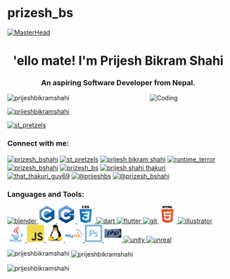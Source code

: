 # prizesh_bs
[![MasterHead](https://imgs.search.brave.com/LlMR_T-61nk9NF_gt89AEbSsolYGYV2NxSpM5nG2JBA/rs:fit:900:400:1/g:ce/aHR0cHM6Ly93d3cu/c3dpZnRlbWVudC5m/ci93cC1jb250ZW50/L3VwbG9hZHMvMjAx/OC8wNC9naXRodWIt/YmFubmVyLnBuZw)](https://prizesh-bs.io)
<h1 align="center">'ello mate! I'm Prijesh Bikram Shahi</h1>
<h3 align="center">An aspiring Software Developer from Nepal.</h3>
<img align="right" alt="Coding" width="180" src="https://imgs.search.brave.com/NEvhomzCfu4AhtvLeTrcyPxG6ASt7cVHlgtWPd4G0U4/rs:fit:800:600:1/g:ce/aHR0cHM6Ly9jZG4u/ZHJpYmJibGUuY29t/L3VzZXJzLzE4MDM2/Nzgvc2NyZWVuc2hv/dHMvMzY1MjgyNC8w/MC1pbXAtLTA0YW5p/bWF0aW9uXzEuZ2lm.gif">

<p align="left"> <img src="https://komarev.com/ghpvc/?username=prijeshbikramshahi&label=Profile%20views&color=0e75b6&style=flat" alt="prijeshbikramshahi" /> </p>

<p align="left"> <a href="https://github.com/ryo-ma/github-profile-trophy"><img src="https://github-profile-trophy.vercel.app/?username=prijeshbikramshahi" alt="prijeshbikramshahi" /></a> </p>

<p align="left"> <a href="https://twitter.com/st_pretzels" target="blank"><img src="https://img.shields.io/twitter/follow/st_pretzels?logo=twitter&style=for-the-badge" alt="st_pretzels" /></a> </p>

<h3 align="left">Connect with me:</h3>
<p align="left">
<a href="https://codepen.io/prizesh_bshahi" target="blank"><img align="center" src="https://raw.githubusercontent.com/rahuldkjain/github-profile-readme-generator/master/src/images/icons/Social/codepen.svg" alt="prizesh_bshahi" height="30" width="40" /></a>
<a href="https://twitter.com/st_pretzels" target="blank"><img align="center" src="https://raw.githubusercontent.com/rahuldkjain/github-profile-readme-generator/master/src/images/icons/Social/twitter.svg" alt="st_pretzels" height="30" width="40" /></a>
<a href="https://linkedin.com/in/prijesh bikram shahi" target="blank"><img align="center" src="https://raw.githubusercontent.com/rahuldkjain/github-profile-readme-generator/master/src/images/icons/Social/linked-in-alt.svg" alt="prijesh bikram shahi" height="30" width="40" /></a>
<a href="https://stackoverflow.com/users/runtime_terror" target="blank"><img align="center" src="https://raw.githubusercontent.com/rahuldkjain/github-profile-readme-generator/master/src/images/icons/Social/stack-overflow.svg" alt="runtime_terror" height="30" width="40" /></a>
<a href="https://codesandbox.com/prizesh_bshahi" target="blank"><img align="center" src="https://raw.githubusercontent.com/rahuldkjain/github-profile-readme-generator/master/src/images/icons/Social/codesandbox.svg" alt="prizesh_bshahi" height="30" width="40" /></a>
<a href="https://kaggle.com/prizesh_bs" target="blank"><img align="center" src="https://raw.githubusercontent.com/rahuldkjain/github-profile-readme-generator/master/src/images/icons/Social/kaggle.svg" alt="prizesh_bs" height="30" width="40" /></a>
<a href="https://fb.com/prijesh shahi thakuri" target="blank"><img align="center" src="https://raw.githubusercontent.com/rahuldkjain/github-profile-readme-generator/master/src/images/icons/Social/facebook.svg" alt="prijesh shahi thakuri" height="30" width="40" /></a>
<a href="https://instagram.com/that_thakuri_guy69" target="blank"><img align="center" src="https://raw.githubusercontent.com/rahuldkjain/github-profile-readme-generator/master/src/images/icons/Social/instagram.svg" alt="that_thakuri_guy69" height="30" width="40" /></a>
<a href="https://hashnode.com/@prijeshbs" target="blank"><img align="center" src="https://raw.githubusercontent.com/rahuldkjain/github-profile-readme-generator/master/src/images/icons/Social/hashnode.svg" alt="@prijeshbs" height="30" width="40" /></a>
<a href="https://medium.com/@prizesh_bshahi" target="blank"><img align="center" src="https://raw.githubusercontent.com/rahuldkjain/github-profile-readme-generator/master/src/images/icons/Social/medium.svg" alt="@prizesh_bshahi" height="30" width="40" /></a>
</p>

<h3 align="left">Languages and Tools:</h3>
<p align="left"> <a href="https://www.blender.org/" target="_blank" rel="noreferrer"> <img src="https://download.blender.org/branding/community/blender_community_badge_white.svg" alt="blender" width="40" height="40"/> </a> <a href="https://www.cprogramming.com/" target="_blank" rel="noreferrer"> <img src="https://raw.githubusercontent.com/devicons/devicon/master/icons/c/c-original.svg" alt="c" width="40" height="40"/> </a> <a href="https://www.w3schools.com/cpp/" target="_blank" rel="noreferrer"> <img src="https://raw.githubusercontent.com/devicons/devicon/master/icons/cplusplus/cplusplus-original.svg" alt="cplusplus" width="40" height="40"/> </a> <a href="https://www.w3schools.com/css/" target="_blank" rel="noreferrer"> <img src="https://raw.githubusercontent.com/devicons/devicon/master/icons/css3/css3-original-wordmark.svg" alt="css3" width="40" height="40"/> </a> <a href="https://dart.dev" target="_blank" rel="noreferrer"> <img src="https://www.vectorlogo.zone/logos/dartlang/dartlang-icon.svg" alt="dart" width="40" height="40"/> </a> <a href="https://flutter.dev" target="_blank" rel="noreferrer"> <img src="https://www.vectorlogo.zone/logos/flutterio/flutterio-icon.svg" alt="flutter" width="40" height="40"/> </a> <a href="https://git-scm.com/" target="_blank" rel="noreferrer"> <img src="https://www.vectorlogo.zone/logos/git-scm/git-scm-icon.svg" alt="git" width="40" height="40"/> </a> <a href="https://www.w3.org/html/" target="_blank" rel="noreferrer"> <img src="https://raw.githubusercontent.com/devicons/devicon/master/icons/html5/html5-original-wordmark.svg" alt="html5" width="40" height="40"/> </a> <a href="https://www.adobe.com/in/products/illustrator.html" target="_blank" rel="noreferrer"> <img src="https://www.vectorlogo.zone/logos/adobe_illustrator/adobe_illustrator-icon.svg" alt="illustrator" width="40" height="40"/> </a> <a href="https://www.java.com" target="_blank" rel="noreferrer"> <img src="https://raw.githubusercontent.com/devicons/devicon/master/icons/java/java-original.svg" alt="java" width="40" height="40"/> </a> <a href="https://developer.mozilla.org/en-US/docs/Web/JavaScript" target="_blank" rel="noreferrer"> <img src="https://raw.githubusercontent.com/devicons/devicon/master/icons/javascript/javascript-original.svg" alt="javascript" width="40" height="40"/> </a> <a href="https://www.linux.org/" target="_blank" rel="noreferrer"> <img src="https://raw.githubusercontent.com/devicons/devicon/master/icons/linux/linux-original.svg" alt="linux" width="40" height="40"/> </a> <a href="https://www.mysql.com/" target="_blank" rel="noreferrer"> <img src="https://raw.githubusercontent.com/devicons/devicon/master/icons/mysql/mysql-original-wordmark.svg" alt="mysql" width="40" height="40"/> </a> <a href="https://www.photoshop.com/en" target="_blank" rel="noreferrer"> <img src="https://raw.githubusercontent.com/devicons/devicon/master/icons/photoshop/photoshop-line.svg" alt="photoshop" width="40" height="40"/> </a> <a href="https://www.php.net" target="_blank" rel="noreferrer"> <img src="https://raw.githubusercontent.com/devicons/devicon/master/icons/php/php-original.svg" alt="php" width="40" height="40"/> </a> <a href="https://unity.com/" target="_blank" rel="noreferrer"> <img src="https://www.vectorlogo.zone/logos/unity3d/unity3d-icon.svg" alt="unity" width="40" height="40"/> </a> <a href="https://unrealengine.com/" target="_blank" rel="noreferrer"> <img src="https://raw.githubusercontent.com/kenangundogan/fontisto/036b7eca71aab1bef8e6a0518f7329f13ed62f6b/icons/svg/brand/unreal-engine.svg" alt="unreal" width="40" height="40"/> </a> </p>

<p><img align="left" src="https://github-readme-stats.vercel.app/api/top-langs?username=prijeshbikramshahi&show_icons=true&locale=en&layout=compact" alt="prijeshbikramshahi" /></p>

<p>&nbsp;<img align="center" src="https://github-readme-stats.vercel.app/api?username=prijeshbikramshahi&show_icons=true&locale=en" alt="prijeshbikramshahi" /></p>

<p><img align="center" src="https://github-readme-streak-stats.herokuapp.com/?user=prijeshbikramshahi&" alt="prijeshbikramshahi" /></p>
